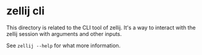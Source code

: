 # zellij cli

This directory is related to the CLI tool of zellij. It's a way to interact with the zellij session with arguments and other inputs. 

See `zellij --help` for what more information.
